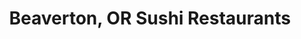 ---
layout: city
title: Beaverton, OR Sushi Restaurants
permalink: /oregon/beaverton/
stateAbbr: OR
stateName: Oregon
cityName: Beaverton

---